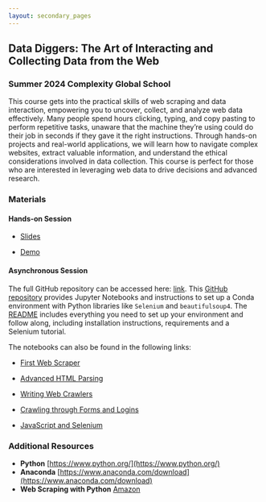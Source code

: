 ```yaml
---
layout: secondary_pages
---
```


## Data Diggers: The Art of Interacting and Collecting Data from the Web
###  Summer 2024 Complexity Global School 

This course gets into the practical skills of web scraping and data interaction, empowering you to uncover, collect, and analyze web data effectively. Many people spend hours clicking, typing, and copy pasting to perform repetitive tasks, unaware that the machine they’re using could do their job in seconds if they gave it the right instructions. Through hands-on projects and real-world applications, we will learn how to navigate complex websites, extract valuable information, and understand the ethical considerations involved in data collection. This course is perfect for those who are interested in leveraging web data to drive decisions and advanced research.




### Materials

#### Hands-on Session

- [Slides](https://github.com/ignaciomsarmiento/ComplexitySchool2024/blob/main/Correspondence.pdf)

- [Demo](https://github.com/ignaciomsarmiento/ComplexitySchool2024/blob/main/CorrespondenceDemo.ipynb)

#### Asynchronous Session

The full GitHub repository can be accessed here: [link](https://github.com/ignaciomsarmiento/ComplexitySchool2024).  This [GitHub repository](https://github.com/ignaciomsarmiento/ComplexitySchool2024) provides Jupyter Notebooks and instructions to set up a Conda environment with Python libraries like `Selenium` and `beautifulsoup4`. The  [README](https://github.com/ignaciomsarmiento/ComplexitySchool2024/blob/main/README.md)  includes everything you need to set up your environment and follow along, including installation instructions, requirements and a Selenium tutorial.



The notebooks can also be found in the following links:

- [First Web Scraper](https://github.com/ignaciomsarmiento/ComplexitySchool2024/blob/main/First_Web_Scraper.ipynb)
	
- [Advanced HTML Parsing](https://github.com/ignaciomsarmiento/ComplexitySchool2024/blob/main/Advanced_HTML_Parsing.ipynb)

- [Writing Web Crawlers](https://github.com/ignaciomsarmiento/ComplexitySchool2024/blob/main/Writing_Web_Crawlers.ipynb)

- [Crawling through Forms and Logins](https://github.com/ignaciomsarmiento/ComplexitySchool2024/blob/main/Crawling_Through_Forms_and_Logins.ipynb)

- [JavaScript and Selenium](https://github.com/ignaciomsarmiento/ComplexitySchool2024/blob/main/JavaScript_and_Selenium.ipynb)



### Additional Resources


- **Python**  [https://www.python.org/](https://www.python.org/)
- **Anaconda**  [https://www.anaconda.com/download](https://www.anaconda.com/download)
- **Web Scraping with Python** [Amazon](https://www.amazon.com/Web-Scraping-Python-Ryan-Mitchell-ebook/dp/B0CVP964KM)


